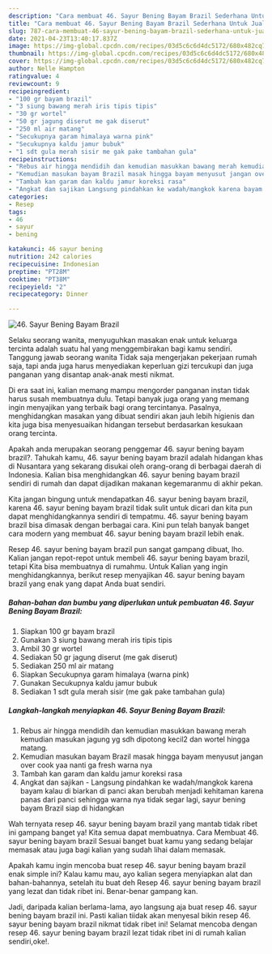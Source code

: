 ```yaml
---
description: "Cara membuat 46. Sayur Bening Bayam Brazil Sederhana Untuk Jualan"
title: "Cara membuat 46. Sayur Bening Bayam Brazil Sederhana Untuk Jualan"
slug: 787-cara-membuat-46-sayur-bening-bayam-brazil-sederhana-untuk-jualan
date: 2021-04-23T13:40:17.837Z
image: https://img-global.cpcdn.com/recipes/03d5c6c6d4dc5172/680x482cq70/46-sayur-bening-bayam-brazil-foto-resep-utama.jpg
thumbnail: https://img-global.cpcdn.com/recipes/03d5c6c6d4dc5172/680x482cq70/46-sayur-bening-bayam-brazil-foto-resep-utama.jpg
cover: https://img-global.cpcdn.com/recipes/03d5c6c6d4dc5172/680x482cq70/46-sayur-bening-bayam-brazil-foto-resep-utama.jpg
author: Nelle Hampton
ratingvalue: 4
reviewcount: 9
recipeingredient:
- "100 gr bayam brazil"
- "3 siung bawang merah iris tipis tipis"
- "30 gr wortel"
- "50 gr jagung diserut me gak diserut"
- "250 ml air matang"
- "Secukupnya garam himalaya warna pink"
- "Secukupnya kaldu jamur bubuk"
- "1 sdt gula merah sisir me gak pake tambahan gula"
recipeinstructions:
- "Rebus air hingga mendidih dan kemudian masukkan bawang merah kemudian masukan jagung yg sdh dipotong kecil2 dan wortel hingga matang."
- "Kemudian masukan bayam Brazil masak hingga bayam menyusut jangan over cook yaa nanti ga fresh warna nya"
- "Tambah kan garam dan kaldu jamur koreksi rasa"
- "Angkat dan sajikan Langsung pindahkan ke wadah/mangkok karena bayam kalau di biarkan di panci akan berubah menjadi kehitaman karena panas dari panci sehingga warna nya tidak segar lagi, sayur bening bayam Brazil siap di hidangkan"
categories:
- Resep
tags:
- 46
- sayur
- bening

katakunci: 46 sayur bening 
nutrition: 242 calories
recipecuisine: Indonesian
preptime: "PT28M"
cooktime: "PT38M"
recipeyield: "2"
recipecategory: Dinner

---
```



![46. Sayur Bening Bayam Brazil](https://img-global.cpcdn.com/recipes/03d5c6c6d4dc5172/680x482cq70/46-sayur-bening-bayam-brazil-foto-resep-utama.jpg)

Selaku seorang wanita, menyuguhkan masakan enak untuk keluarga tercinta adalah suatu hal yang menggembirakan bagi kamu sendiri. Tanggung jawab seorang  wanita Tidak saja mengerjakan pekerjaan rumah saja, tapi anda juga harus menyediakan keperluan gizi tercukupi dan juga panganan yang disantap anak-anak mesti nikmat.

Di era  saat ini, kalian memang mampu mengorder panganan instan tidak harus susah membuatnya dulu. Tetapi banyak juga orang yang memang ingin menyajikan yang terbaik bagi orang tercintanya. Pasalnya, menghidangkan masakan yang dibuat sendiri akan jauh lebih higienis dan kita juga bisa menyesuaikan hidangan tersebut berdasarkan kesukaan orang tercinta. 



Apakah anda merupakan seorang penggemar 46. sayur bening bayam brazil?. Tahukah kamu, 46. sayur bening bayam brazil adalah hidangan khas di Nusantara yang sekarang disukai oleh orang-orang di berbagai daerah di Indonesia. Kalian bisa menghidangkan 46. sayur bening bayam brazil sendiri di rumah dan dapat dijadikan makanan kegemaranmu di akhir pekan.

Kita jangan bingung untuk mendapatkan 46. sayur bening bayam brazil, karena 46. sayur bening bayam brazil tidak sulit untuk dicari dan kita pun dapat menghidangkannya sendiri di tempatmu. 46. sayur bening bayam brazil bisa dimasak dengan berbagai cara. Kini pun telah banyak banget cara modern yang membuat 46. sayur bening bayam brazil lebih enak.

Resep 46. sayur bening bayam brazil pun sangat gampang dibuat, lho. Kalian jangan repot-repot untuk membeli 46. sayur bening bayam brazil, tetapi Kita bisa membuatnya di rumahmu. Untuk Kalian yang ingin menghidangkannya, berikut resep menyajikan 46. sayur bening bayam brazil yang enak yang dapat Anda buat sendiri.

<!--inarticleads1-->

##### Bahan-bahan dan bumbu yang diperlukan untuk pembuatan 46. Sayur Bening Bayam Brazil:

1. Siapkan 100 gr bayam brazil
1. Gunakan 3 siung bawang merah iris tipis tipis
1. Ambil 30 gr wortel
1. Sediakan 50 gr jagung diserut (me gak diserut)
1. Sediakan 250 ml air matang
1. Siapkan Secukupnya garam himalaya (warna pink)
1. Gunakan Secukupnya kaldu jamur bubuk
1. Sediakan 1 sdt gula merah sisir (me gak pake tambahan gula)




<!--inarticleads2-->

##### Langkah-langkah menyiapkan 46. Sayur Bening Bayam Brazil:

1. Rebus air hingga mendidih dan kemudian masukkan bawang merah kemudian masukan jagung yg sdh dipotong kecil2 dan wortel hingga matang.
1. Kemudian masukan bayam Brazil masak hingga bayam menyusut jangan over cook yaa nanti ga fresh warna nya
1. Tambah kan garam dan kaldu jamur koreksi rasa
1. Angkat dan sajikan - Langsung pindahkan ke wadah/mangkok karena bayam kalau di biarkan di panci akan berubah menjadi kehitaman karena panas dari panci sehingga warna nya tidak segar lagi, sayur bening bayam Brazil siap di hidangkan




Wah ternyata resep 46. sayur bening bayam brazil yang mantab tidak ribet ini gampang banget ya! Kita semua dapat membuatnya. Cara Membuat 46. sayur bening bayam brazil Sesuai banget buat kamu yang sedang belajar memasak atau juga bagi kalian yang sudah lihai dalam memasak.

Apakah kamu ingin mencoba buat resep 46. sayur bening bayam brazil enak simple ini? Kalau kamu mau, ayo kalian segera menyiapkan alat dan bahan-bahannya, setelah itu buat deh Resep 46. sayur bening bayam brazil yang lezat dan tidak ribet ini. Benar-benar gampang kan. 

Jadi, daripada kalian berlama-lama, ayo langsung aja buat resep 46. sayur bening bayam brazil ini. Pasti kalian tiidak akan menyesal bikin resep 46. sayur bening bayam brazil nikmat tidak ribet ini! Selamat mencoba dengan resep 46. sayur bening bayam brazil lezat tidak ribet ini di rumah kalian sendiri,oke!.

